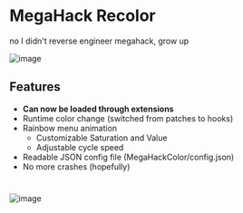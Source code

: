 # MegaHack Recolor

no I didn't reverse engineer megahack, grow up

![image](https://user-images.githubusercontent.com/75569094/209216714-f616472b-e13c-45ae-8d75-968ac87eaf36.png)

## Features

- __Can now be loaded through extensions__
- Runtime color change (switched from patches to hooks)
- Rainbow menu animation
    - Customizable Saturation and Value
    - Adjustable cycle speed
- Readable JSON config file (MegaHackColor/config.json)
- No more crashes (hopefully)

#

![image](https://github.com/Ikszyon/MegaHack-Recolor/assets/75569094/0266092a-cec6-4b59-9e17-71f75a33b489)
